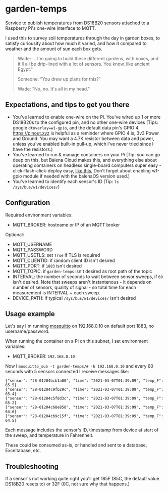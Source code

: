# garden-temps

Service to publish temperatures from DS18B20 sensors attached to a Raspberry Pi's one-wire interface to MQTT.

I used this to survey soil temperatures through the day in garden boxes, to satisfy curiousity about how much it varied, and how it compared to weather and the amount of sun each box gets.

> Wade: ... I'm going to build these different gardens, with boxes, and it'll all be drip-lined with a lot of sensors. You
> know, like ancient Egypt."
> 
> Someone: "You drew up plans for this?"
> 
> Wade: "No, no. It's all in my head."

## Expectations, and tips to get you there

- You've learned to enable one-wire on the Pi. You've wired up 1 or more DS18B20s to the configured pin, and no other one-wire devices (Tips: google `dtoverlay=w1-gpio`, and the default data pin's GPIO 4. <https://pinout.xyz> is helpful as a reminder where GPIO 4 is, 3v3 Power and Ground. You may want a 4.7K resistor between data and power, unless you've enabled built-in pull-up, which I've never tried since I have the resistors.)
- You've learned to run & manage containers on your Pi (Tip: you can go deep on this, but Balena Cloud makes this, and everything else about operating containers on headless single-board computers super easy - click-flash-click-deploy easy, [like this.](https://dashboard.balena-cloud.com/deploy) Don't forget about enabling w1-gpio module if needed with the balenaOS version used.)
- You've learned to identify each sensor's ID (Tip: `ls /sys/bus/w1/devices/`)

## Configuration

Required environment variables:

- MQTT_BROKER: hostname or IP of an MQTT broker

Optional:

- MQTT_USERNAME
- MQTT_PASSWORD
- MQTT_USETLS: set `True` if TLS is required
- MQTT_CLIENTID: if random client ID isn't desired
- MQTT_PORT: if `1883` isn't desired
- MQTT_TOPIC: if `garden-temps` isn't desired as root path of the topic
- INTERVAL: the number of seconds to wait between sensor sweeps, if `60` isn't desired. Note that sweeps aren't instantenous - it depends on number of sensors, quality of signal - so total time for each measurement is INTERVAL + each sweep.
- DEVICE_PATH: if typical `/sys/bus/w1/devices/` isn't desired

## Usage example

Let's say I'm running [mosquitto](https://mosquitto.org/) on 192.168.0.10 on default port 1883, no username/password.

When running the container on a Pi on this subnet, I set environment variables:

- MQTT_BROKER: `192.168.0.10`

Now I `mosquitto_sub -t garden-temps/# -h 192.168.0.10` and every 60 seconds with 5 sensors connected I receive messages like:

    {"sensor": "28-01204bcb1a00", "time": "2021-03-07T01:39:09", "temp_F": 65.5}
    {"sensor": "28-01204c9fb29c", "time": "2021-03-07T01:39:09", "temp_F": 65.4}
    {"sensor": "28-01204c5f8d3c", "time": "2021-03-07T01:39:09", "temp_F": 65.2}
    {"sensor": "28-01204c68e858", "time": "2021-03-07T01:39:09", "temp_F": 64.6}
    {"sensor": "28-01204cb9c15f", "time": "2021-03-07T01:39:09", "temp_F": 64.5}

Each message includes the sensor's ID, timestamp from device at start of the sweep, and temperature in Fahrenheit.

These could be consumed as-is, or handled and sent to a database, Exceltabase, etc.

## Troubleshooting

If a sensor's not working quite right you'll get 185F (85C, the default value  DS18B20 resets to) or 32F (0C, not sure why that happens.)
